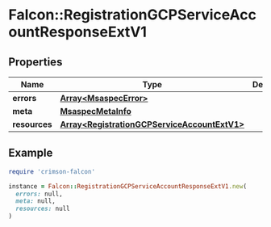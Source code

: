 # Falcon::RegistrationGCPServiceAccountResponseExtV1

## Properties

| Name | Type | Description | Notes |
| ---- | ---- | ----------- | ----- |
| **errors** | [**Array&lt;MsaspecError&gt;**](MsaspecError.md) |  |  |
| **meta** | [**MsaspecMetaInfo**](MsaspecMetaInfo.md) |  |  |
| **resources** | [**Array&lt;RegistrationGCPServiceAccountExtV1&gt;**](RegistrationGCPServiceAccountExtV1.md) |  |  |

## Example

```ruby
require 'crimson-falcon'

instance = Falcon::RegistrationGCPServiceAccountResponseExtV1.new(
  errors: null,
  meta: null,
  resources: null
)
```


